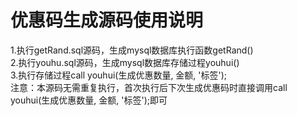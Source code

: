 # 优惠码生成源码使用说明
1.执行getRand.sql源码，生成mysql数据库执行函数getRand()  
2.执行youhu.sql源码，生成mysql数据库存储过程youhui()  
3.执行存储过程call youhui(生成优惠数量, 金额, '标签');  
注意：本源码无需重复执行，首次执行后下次生成优惠码时直接调用call youhui(生成优惠数量, 金额, '标签');即可
